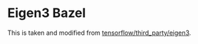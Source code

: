 # Eigen3 Bazel 

This is taken and modified from [tensorflow/third_party/eigen3](https://github.com/tensorflow/tensorflow/tree/9e3b0b661e7e7672f80186a34d551e217c0a4a24/third_party/eigen3).

